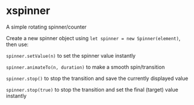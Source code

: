 # xspinner
A simple rotating spinner/counter

Create a new spinner object using `let spinner = new Spinner(element)`, then use:

`spinner.setValue(n)` to set the spinner value instantly

`spinner.animateTo(n, duration)` to make a smooth spin/transition

`spinner.stop()` to stop the transition and save the currently displayed value

`spinner.stop(true)` to stop the transition and set the final (target) value instantly

